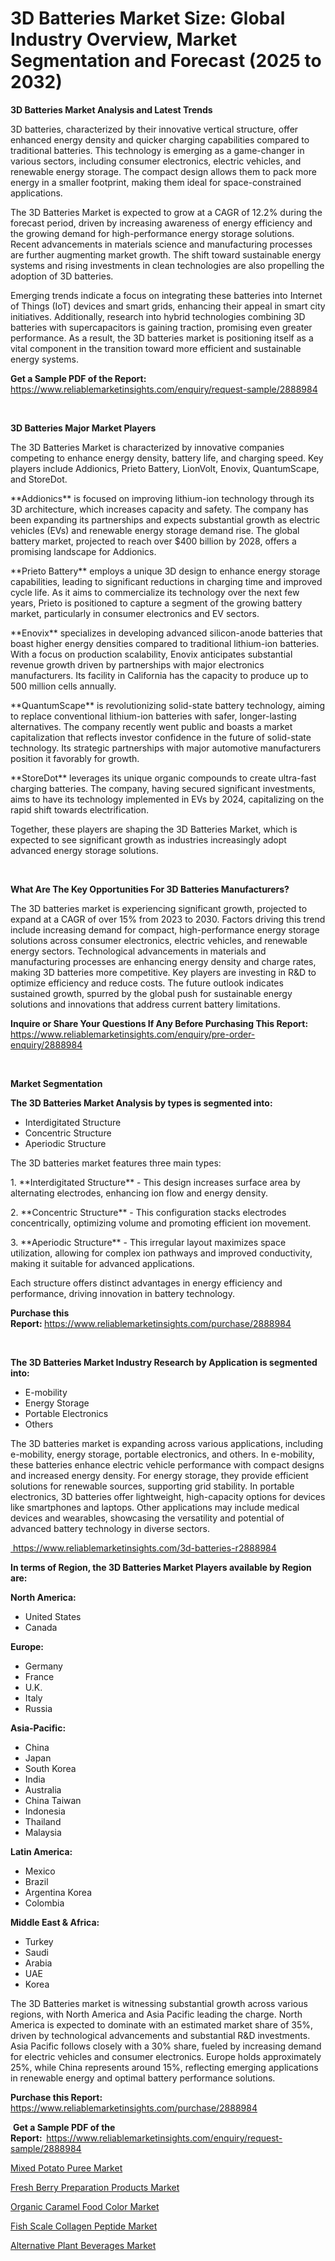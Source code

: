<p><h1>3D Batteries Market Size: Global Industry Overview, Market Segmentation and Forecast (2025 to 2032)</h1></p><p><strong>3D Batteries Market Analysis and Latest Trends</strong></p>
<p><p>3D batteries, characterized by their innovative vertical structure, offer enhanced energy density and quicker charging capabilities compared to traditional batteries. This technology is emerging as a game-changer in various sectors, including consumer electronics, electric vehicles, and renewable energy storage. The compact design allows them to pack more energy in a smaller footprint, making them ideal for space-constrained applications.</p><p>The 3D Batteries Market is expected to grow at a CAGR of 12.2% during the forecast period, driven by increasing awareness of energy efficiency and the growing demand for high-performance energy storage solutions. Recent advancements in materials science and manufacturing processes are further augmenting market growth. The shift toward sustainable energy systems and rising investments in clean technologies are also propelling the adoption of 3D batteries.</p><p>Emerging trends indicate a focus on integrating these batteries into Internet of Things (IoT) devices and smart grids, enhancing their appeal in smart city initiatives. Additionally, research into hybrid technologies combining 3D batteries with supercapacitors is gaining traction, promising even greater performance. As a result, the 3D batteries market is positioning itself as a vital component in the transition toward more efficient and sustainable energy systems.</p></p>
<p><strong>Get a Sample PDF of the Report:&nbsp;</strong> <a href="https://www.reliablemarketinsights.com/enquiry/request-sample/2888984?utm_campaign=3024&utm_medium=2&utm_source=Github&utm_content=ia&utm_term=14032025&utm_id=3d-batteries">https://www.reliablemarketinsights.com/enquiry/request-sample/2888984</a></p>
<p>&nbsp;</p>
<p><strong>3D Batteries Major Market Players</strong></p>
<p><p>The 3D Batteries Market is characterized by innovative companies competing to enhance energy density, battery life, and charging speed. Key players include Addionics, Prieto Battery, LionVolt, Enovix, QuantumScape, and StoreDot.</p><p>**Addionics** is focused on improving lithium-ion technology through its 3D architecture, which increases capacity and safety. The company has been expanding its partnerships and expects substantial growth as electric vehicles (EVs) and renewable energy storage demand rise. The global battery market, projected to reach over $400 billion by 2028, offers a promising landscape for Addionics.</p><p>**Prieto Battery** employs a unique 3D design to enhance energy storage capabilities, leading to significant reductions in charging time and improved cycle life. As it aims to commercialize its technology over the next few years, Prieto is positioned to capture a segment of the growing battery market, particularly in consumer electronics and EV sectors.</p><p>**Enovix** specializes in developing advanced silicon-anode batteries that boast higher energy densities compared to traditional lithium-ion batteries. With a focus on production scalability, Enovix anticipates substantial revenue growth driven by partnerships with major electronics manufacturers. Its facility in California has the capacity to produce up to 500 million cells annually.</p><p>**QuantumScape** is revolutionizing solid-state battery technology, aiming to replace conventional lithium-ion batteries with safer, longer-lasting alternatives. The company recently went public and boasts a market capitalization that reflects investor confidence in the future of solid-state technology. Its strategic partnerships with major automotive manufacturers position it favorably for growth.</p><p>**StoreDot** leverages its unique organic compounds to create ultra-fast charging batteries. The company, having secured significant investments, aims to have its technology implemented in EVs by 2024, capitalizing on the rapid shift towards electrification.</p><p>Together, these players are shaping the 3D Batteries Market, which is expected to see significant growth as industries increasingly adopt advanced energy storage solutions.</p></p>
<p>&nbsp;</p>
<p><strong>What Are The Key Opportunities For 3D Batteries Manufacturers?</strong></p>
<p><p>The 3D batteries market is experiencing significant growth, projected to expand at a CAGR of over 15% from 2023 to 2030. Factors driving this trend include increasing demand for compact, high-performance energy storage solutions across consumer electronics, electric vehicles, and renewable energy sectors. Technological advancements in materials and manufacturing processes are enhancing energy density and charge rates, making 3D batteries more competitive. Key players are investing in R&D to optimize efficiency and reduce costs. The future outlook indicates sustained growth, spurred by the global push for sustainable energy solutions and innovations that address current battery limitations.</p></p>
<p><strong>Inquire or Share Your Questions If Any Before Purchasing This Report:</strong> <a href="https://www.reliablemarketinsights.com/enquiry/pre-order-enquiry/2888984?utm_campaign=3024&utm_medium=2&utm_source=Github&utm_content=ia&utm_term=14032025&utm_id=3d-batteries">https://www.reliablemarketinsights.com/enquiry/pre-order-enquiry/2888984</a></p>
<p>&nbsp;</p>
<p><strong>Market Segmentation</strong></p>
<p><strong>The 3D Batteries Market Analysis by types is segmented into:</strong></p>
<p><ul><li>Interdigitated Structure</li><li>Concentric Structure</li><li>Aperiodic Structure</li></ul></p>
<p><p>The 3D batteries market features three main types: </p><p>1. **Interdigitated Structure** - This design increases surface area by alternating electrodes, enhancing ion flow and energy density.</p><p>  </p><p>2. **Concentric Structure** - This configuration stacks electrodes concentrically, optimizing volume and promoting efficient ion movement.</p><p>3. **Aperiodic Structure** - This irregular layout maximizes space utilization, allowing for complex ion pathways and improved conductivity, making it suitable for advanced applications.</p><p>Each structure offers distinct advantages in energy efficiency and performance, driving innovation in battery technology.</p></p>
<p><strong>Purchase this Report:&nbsp;</strong><a href="https://www.reliablemarketinsights.com/purchase/2888984?utm_campaign=3024&utm_medium=2&utm_source=Github&utm_content=ia&utm_term=14032025&utm_id=3d-batteries">https://www.reliablemarketinsights.com/purchase/2888984</a></p>
<p>&nbsp;</p>
<p><strong>The 3D Batteries Market Industry Research by Application is segmented into:</strong></p>
<p><ul><li>E-mobility</li><li>Energy Storage</li><li>Portable Electronics</li><li>Others</li></ul></p>
<p><p>The 3D batteries market is expanding across various applications, including e-mobility, energy storage, portable electronics, and others. In e-mobility, these batteries enhance electric vehicle performance with compact designs and increased energy density. For energy storage, they provide efficient solutions for renewable sources, supporting grid stability. In portable electronics, 3D batteries offer lightweight, high-capacity options for devices like smartphones and laptops. Other applications may include medical devices and wearables, showcasing the versatility and potential of advanced battery technology in diverse sectors.</p></p>
<p><a href="https://www.reliablemarketinsights.com/3d-batteries-r2888984?utm_campaign=3024&utm_medium=2&utm_source=Github&utm_content=ia&utm_term=14032025&utm_id=3d-batteries">&nbsp;https://www.reliablemarketinsights.com/3d-batteries-r2888984</a></p>
<p><strong>In terms of Region, the 3D Batteries Market Players available by Region are:</strong></p>
<p>
    <p> <strong> North America: </strong>
        <ul>
            <li>United States</li>
            <li>Canada</li>
        </ul>
        </p> 
    <p> <strong> Europe: </strong>
        <ul>
            <li>Germany</li>
            <li>France</li>
            <li>U.K.</li>
            <li>Italy</li>
            <li>Russia</li>
        </ul>
        </p> 
    <p> <strong> Asia-Pacific: </strong>
        <ul>
            <li>China</li>
            <li>Japan</li>
            <li>South Korea</li>
            <li>India</li>
            <li>Australia</li>
            <li>China Taiwan</li>
            <li>Indonesia</li>
            <li>Thailand</li>
            <li>Malaysia</li>
        </ul>
        </p> 
    <p> <strong> Latin America: </strong>
        <ul>
            <li>Mexico</li>
            <li>Brazil</li>
            <li>Argentina Korea</li>
            <li>Colombia</li>
        </ul>
        </p> 
    <p> <strong> Middle East & Africa: </strong>
        <ul>
            <li>Turkey</li>
            <li>Saudi</li>
            <li>Arabia</li>
            <li>UAE</li>
            <li>Korea</li>
        </ul>
    </p>
    </p>
<p><p>The 3D Batteries market is witnessing substantial growth across various regions, with North America and Asia Pacific leading the charge. North America is expected to dominate with an estimated market share of 35%, driven by technological advancements and substantial R&D investments. Asia Pacific follows closely with a 30% share, fueled by increasing demand for electric vehicles and consumer electronics. Europe holds approximately 25%, while China represents around 15%, reflecting emerging applications in renewable energy and optimal battery performance solutions.</p></p>
<p><strong>Purchase this Report: </strong><a href="https://www.reliablemarketinsights.com/purchase/2888984?utm_campaign=3024&utm_medium=2&utm_source=Github&utm_content=ia&utm_term=14032025&utm_id=3d-batteries">https://www.reliablemarketinsights.com/purchase/2888984</a></p>
<p>&nbsp;<strong>Get a Sample PDF of the Report:&nbsp;&nbsp;</strong><a href="https://www.reliablemarketinsights.com/enquiry/request-sample/2888984?utm_campaign=3024&utm_medium=2&utm_source=Github&utm_content=ia&utm_term=14032025&utm_id=3d-batteries">https://www.reliablemarketinsights.com/enquiry/request-sample/2888984</a></p>
<p><strong></strong></p>
<p><p><a href="https://www.linkedin.com/pulse/mixed-potato-puree-momentum-charting-61-cagr-path-2025-2032-mwp8f?utm_campaign=3024&utm_medium=2&utm_source=Github&utm_content=ia&utm_term=14032025&utm_id=3d-batteries">Mixed Potato Puree Market</a></p><p><a href="https://www.linkedin.com/pulse/fresh-berry-preparation-products-market-outlook-current-ly0ic?utm_campaign=3024&utm_medium=2&utm_source=Github&utm_content=ia&utm_term=14032025&utm_id=3d-batteries">Fresh Berry Preparation Products Market</a></p><p><a href="https://www.linkedin.com/pulse/organic-caramel-food-color-market-size-expected-grow-dryec?utm_campaign=3024&utm_medium=2&utm_source=Github&utm_content=ia&utm_term=14032025&utm_id=3d-batteries">Organic Caramel Food Color Market</a></p><p><a href="https://github.com/amoakuolaopa/Market-Research-Report-List-1/blob/main/fish-scale-collagen-peptide-market.md?utm_campaign=3024&utm_medium=2&utm_source=Github&utm_content=ia&utm_term=14032025&utm_id=3d-batteries">Fish Scale Collagen Peptide Market</a></p><p><a href="https://www.linkedin.com/pulse/trend-analysis-alternative-plant-beverages-market-expected-hawbc?utm_campaign=3024&utm_medium=2&utm_source=Github&utm_content=ia&utm_term=14032025&utm_id=3d-batteries">Alternative Plant Beverages Market</a></p></p>